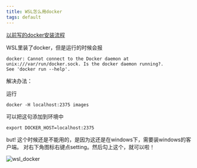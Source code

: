 ```yaml
---
title: WSL怎么用docker
tags: default
---
```


[以前写的docker安装流程](https://pzweuj.github.io/2018/07/23/docker-install.html)


WSL里装了docker，但是运行的时候会报
```shell
docker: Cannot connect to the Docker daemon at unix:///var/run/docker.sock. Is the docker daemon running?.                See 'docker run --help'. 
```

解决办法：

运行

```shell
docker -H localhost:2375 images
```

可以把这句添加到环境中
```shell
export DOCKER_HOST=localhost:2375
```

but! 这个时候还是不能用的，是因为这还是在windows下，需要装windows的客户端。
对右下角图标右键点setting。然后勾上这个，就可以啦！


![wsl_docker](https://raw.githubusercontent.com/pzweuj/pzweuj.github.io/master/downloads/images/wsl-docker.jpg)





[-_-]:继续努力